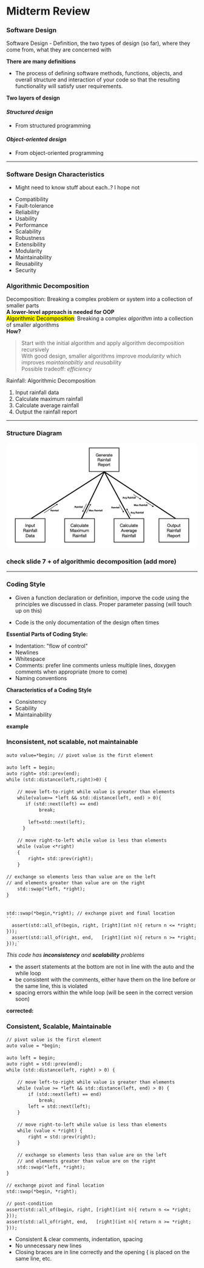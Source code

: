 # Midterm Review

###  Software Design
Software Design - Definition, the two types of design (so far), where they come from, what they are concerned with

**There are many definitions**
* The process of defining software methods, functions, objects, and overall structure and interaction of your code so that the resulting functionality will satisfy user requirements.

**Two layers of design**
#### *Structured design*
- From structured programming

#### *Object-oriented design*
- From object-oriented programming  
---
### Software Design Characteristics
- Might need to know stuff about each..? I hope not

* Compatibility
* Fault-tolerance
* Reliability
* Usability
* Performance
* Scalability
* Robustness
* Extensibility
* Modularity
* Maintainability
* Reusability
* Security


### Algorithmic Decomposition  

Decomposition:
Breaking a complex problem or system into a collection of smaller parts  
**A lower-level approach is needed for OOP**  
<mark>Algorithmic Decomposition</mark>:
Breaking a complex *algorithm* into a collection of smaller algorithms  
**How?**  
> Start with the initial algorithm and apply algorithm decomposition recursively  
With good design, smaller algorithms improve *modularity* which improves *maintainabiltiy* and *reusability*  
Possible tradeoff: *efficiency*  

 
Rainfall: Algorithmic Decomposition
1. Input rainfall data
1. Calculate maximum rainfall
1. Calculate average rainfall
1. Output the rainfall report
---
### Structure Diagram
![rainfall report structure chart](structurechart.png)
### check slide 7 + of algorithmic decomposition (add more)
---
### Coding Style
- Given a function declaration or definition, imporve the code using the principles we discussed in class. Proper parameter passing (will touch up on this)

- Code is the only documentation of the design often times  

**Essential Parts of Coding Style:**
- Indentation: "flow of control"
- Newlines
- Whitespace
- Comments: prefer line comments unless multiple lines, doxygen comments when appropriate (more to come)
- Naming conventions

**Characteristics of a Coding Style**
- Consistency
- Scability
- Maintainability  

**example**
### Inconsistent, not scalable, not maintainable

    auto value=*begin; // pivot value is the first element

	auto left = begin;
	auto right= std::prev(end);
	while (std::distance(left,right)>0) {

		// move left-to-right while value is greater than elements
		while(value>= *left && std::distance(left, end) > 0){
		   if (std::next(left) == end)
			    break;

			left=std::next(left);
		  }

		// move right-to-left while value is less than elements
		while (value <*right)
		{
			right= std::prev(right);
		}
		
	// exchange so elements less than value are on the left
	// and elements greater than value are on the right
		std::swap(*left, *right);
	}

	
	std::swap(*begin,*right); // exchange pivot and final location
    ``
      assert(std::all_of(begin, right, [right](int n){ return n <= *right; }));
      assert(std::all_of(right, end,   [right](int n){ return n >= *right; }));`

*This code has **inconsistency** and **scalability** problems*
- the assert statements at the bottom are not in line with the auto and the while loop
- be consistent with the comments, either have them on the line before or the same line, this is violated
- spacing errors within the while loop (will be seen in the correct version soon)

**corrected:**
### **Consistent, Scalable, Maintainable**


    // pivot value is the first element
    auto value = *begin;

    auto left = begin;
    auto right = std::prev(end);
    while (std::distance(left, right) > 0) {

        // move left-to-right while value is greater than elements
        while (value >= *left && std::distance(left, end) > 0) {
            if (std::next(left) == end)
                break;
            left = std::next(left);
        }

        // move right-to-left while value is less than elements
        while (value < *right) {
            right = std::prev(right);
        }
        
        // exchange so elements less than value are on the left
        // and elements greater than value are on the right
        std::swap(*left, *right);
    }

    // exchange pivot and final location
    std::swap(*begin, *right);

    // post-condition
    assert(std::all_of(begin, right, [right](int n){ return n <= *right; }));
    assert(std::all_of(right, end,   [right](int n){ return n >= *right; }));

* Consistent & clear comments, indentation, spacing
* No unnecessary new lines
* Closing braces are in line correctly and the opening { is placed on the same line, etc.


